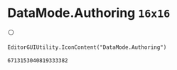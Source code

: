 # DataMode.Authoring `16x16`
<img src="/img/DataMode.Authoring.png" width=16 height=16>

``` CSharp
EditorGUIUtility.IconContent("DataMode.Authoring")
```
```
6713153040819333382
```
